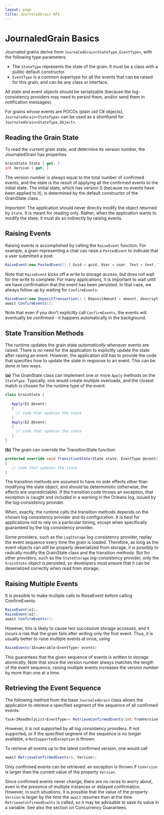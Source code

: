 ```yaml
---
layout: page
title: JournaledGrain API
---
```


# JournaledGrain Basics

Journaled grains derive from `JournaledGrain<StateType,EventType>`, with the following type parameters:

* The `StateType` represents the state of the grain. It must be a class with a public default constructor.  
* `EventType` is a common supertype for all the events that can be raised for this grain, and can be any class or interface. 

All state and event objects should be serializable (because the log-consistency providers may need to persist them, and/or send them in notification messages). 

For grains whose events are POCOs (plain old C# objects),  `JournaledGrain<StateType>` can be used as a shorthand for `JournaledGrain<StateType,Object>`.

## Reading the Grain State

To read the current grain state, and determine its version number, the JournaledGrain has properties

```csharp
GrainState State { get; }
int Version { get; }
```

The version number is always equal to the total number of confirmed events, and the state is the result of applying all the confirmed events to the initial state. The initial state, which has version 0 (because no events have been applied to it), is determined by the default constructor of the GrainState class.

_Important:_ The application should never directly modify the object returned by `State`. It is meant for reading only. Rather, when the application wants to modify the state, it must do so indirectly by raising events.

## Raising Events

Raising events is accomplished by calling the `RaiseEvent` function. For example, a grain representing a chat can raise a `PostedEvent` to indicate that a user submitted a post:

```csharp
RaiseEvent(new PostedEvent() { Guid = guid, User = user, Text = text, Timestamp = DateTime.UtcNow });
```

Note that `RaiseEvent` kicks off a write to storage access, but does not wait for the write to complete. For many applications, it is important to wait until we have confirmation that the event has been persisted. In that case, we always follow up by waiting for `ConfirmEvents`:

```csharp
RaiseEvent(new DepositTransaction() { DepositAmount = amount, Description = description });
await ConfirmEvents();
```

Note that even if you don't explicitly call `ConfirmEvents`, the events will eventually be confirmed - it happens automatically in the background. 

## State Transition Methods

The runtime updates the grain state _automatically_ whenever events are raised. There is no need for the application to explicitly update the state after raising an event. However, the application still has to provide the code that specifies _how_ to update the state in response to an event. This can be done in two ways.

**(a)** The GrainState class can implement one or more `Apply` methods on the `StateType`. Typically, one would create multiple overloads, and the closest match is chosen for the runtime type of the event:
```csharp
class GrainState {
   
   Apply(E1 @event)  
   {
     // code that updates the state
   }
   Apply(E2 @event)  
   {
     // code that updates the state
   }
}
```

**(b)** The grain can override the TransitionState function:
```csharp
protected override void TransitionState(State state, EventType @event)
{
   // code that updates the state
}
```

The transition methods are assumed to have no side effects other than modifying the state object, and should be deterministic (otherwise, the effects are unpredictable).  If the transition code throws an exception, that exception is caught and included in a warning in the Orleans log, issued by the log-consistency provider.  

When, exactly, the runtime calls the transition methods depends on the chosen log consistency provider and its configuration. It is best for applications not to rely on a particular timing, except when specifically guaranteed by the log consistency provider. 

Some providers, such as the `LogStorage` log-consistency provider, replay the event sequence every time the grain is loaded. Therefore, as long as the event objects can still be properly deserialized from storage, it is possibly to radically modify the GrainState class and the transition methods. But for other providers, such as the `StateStorage` log-consistency provider, only the `GrainState` object is persisted, so developers must ensure that it can be deserialized correctly when read from storage. 


## Raising Multiple Events

It is possible to make multiple calls to RaiseEvent before calling ConfirmEvents:

```csharp
RaiseEvent(e1);
RaiseEvent(e2);
await ConfirmEvents();
```

However, this is likely to cause two successive storage accesses, and it incurs a risk that the grain fails after writing only the first event. Thus, it is usually better to raise multiple events at once, using

```csharp
RaiseEvents(IEnumerable<EventType> events)
```

This guarantees that the given sequence of events is written to storage atomically. Note that since the version number always matches the length of the event sequence, raising multiple events increases the version number by more than one at a time.


## Retrieving the Event Sequence

The following method from the base `JournaledGrain` class allows the application to retrieve a specified segment of the sequence of all confirmed events:

```csharp
Task<IReadOnlyList<EventType>> RetrieveConfirmedEvents(int fromVersion, int toVersion)
```

However, it is not supported by all log consistency providers. If not supported, or if the specified segment of the sequence is no longer available, a `NotSupportedException` is thrown. 

To retrieve all events up to the latest confirmed version, one would call 
```csharp
await RetrieveConfirmedEvents(0, Version);
```

Only confirmed events can be retrieved: an exception is thrown if `toVersion` is larger than the current value of the property `Version`.

Since confirmed events never change, there are no races to worry about, even in the presence of multiple instances or delayed confirmation. However, in such situations, it is possible that the value of the property `Version` is larger by the time the `await` resumes than at the time `RetrieveConfirmedEvents` is called, so it may be advisable to save its value in a variable. See also the section on Concurrency Guarantees.
 



